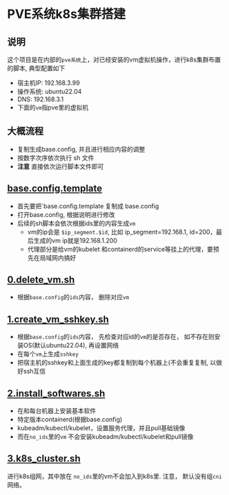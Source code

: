 # PVE系统k8s集群搭建

## 说明
这个项目是在内部的`pve系统`上，对已经安装的vm虚拟机操作，进行k8s集群布置的脚本, 典型配置如下
- 宿主机IP: 192.168.3.99
- 操作系统: ubuntu22.04
- DNS: 192.168.3.1
- 下面的`vm`指pve里的虚拟机

## 大概流程
- 复制生成base.config, 并且进行相应内容的调整
- 按数字次序依次执行 sh 文件
- **注意** 直接依次运行脚本文件即可

## [base.config.template](./base.config.template)
- 首先要把`base.config.template 复制成 base.config 
- 打开base.config, 根据说明进行修改
- 后续的sh脚本会依次根据ids里的内容生成`vm`
  - vm的ip会是 `$ip_segment.$id`, 比如 ip_segment=192.168.1, id=200，最后生成的vm ip就是192.168.1.200
  - 代理部分是给vm的kubelet 和containerd的service等挂上的代理，要预先在局域网内搞好

## [0.delete_vm.sh](./0.delete_vm.sh)
- 根据`base.config`的`ids`内容， 删除对应`vm`

## [1.create_vm_sshkey.sh](./1.create_vm_sshkey.sh)
- 根据`base.config`的`ids`内容， 先检查对应id的`vm`的是否存在， 如不存在则安装OS(默认ubuntu22.04), 再设置网络
- 在每个`vm`上生成`sshkey`
- 把宿主机的sshkey和上面生成的key都复制到每个机器上(不会重复复制,  以做好ssh互信

## [2.install_softwares.sh](./2.install_softwares.sh)
- 在和每台机器上安装基本软件
- 特定版本containerd(根据base.config)
- kubeadm/kubectl/kubelet，设置服务代理，并且pull基础镜像
- 而在`no_ids`里的`vm` 不会安装kubeadm/kubectl/kubelet和pull镜像

## [3.k8s_cluster.sh](./3.k8s_cluster.sh)
进行k8s组网，其中放在 `no_ids`里的vm不会加入到k8s里. 注意， 默认没有组`cni` 网络。
